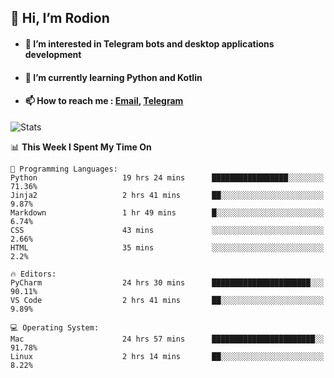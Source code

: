 ## 👋 Hi, I’m Rodion
- #### 👀 I’m interested in Telegram bots and desktop applications development
- #### 🌱 I’m currently learning Python and Kotlin
- #### 📫 How to reach me : [Email](mailto:me@lavn.ml), [Telegram](https://t.me/fast_geek)

![Stats](https://github-readme-stats.vercel.app/api?username=fast-geek&show_icons=true&theme=github_dark&hide_border=true&hide=issues&count_private=true&layout=compact)


<!--START_SECTION:waka-->
📊 **This Week I Spent My Time On** 

```text
💬 Programming Languages: 
Python                   19 hrs 24 mins      █████████████████░░░░░░░░   71.36% 
Jinja2                   2 hrs 41 mins       ██░░░░░░░░░░░░░░░░░░░░░░░   9.87% 
Markdown                 1 hr 49 mins        █░░░░░░░░░░░░░░░░░░░░░░░░   6.74% 
CSS                      43 mins             ░░░░░░░░░░░░░░░░░░░░░░░░░   2.66% 
HTML                     35 mins             ░░░░░░░░░░░░░░░░░░░░░░░░░   2.2%

🔥 Editors: 
PyCharm                  24 hrs 30 mins      ██████████████████████░░░   90.11% 
VS Code                  2 hrs 41 mins       ██░░░░░░░░░░░░░░░░░░░░░░░   9.89%

💻 Operating System: 
Mac                      24 hrs 57 mins      ███████████████████████░░   91.78% 
Linux                    2 hrs 14 mins       ██░░░░░░░░░░░░░░░░░░░░░░░   8.22%

```


<!--END_SECTION:waka-->
